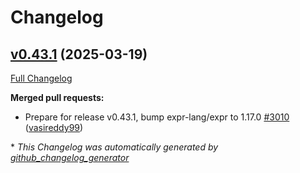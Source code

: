 # Changelog

## [v0.43.1](https://github.com/aws-observability/aws-otel-collector/tree/v0.43.1) (2025-03-19)

[Full Changelog](https://github.com/aws-observability/aws-otel-collector/compare/v0.43.0...v0.43.1)

**Merged pull requests:**

- Prepare for release v0.43.1, bump expr-lang/expr to 1.17.0 [\#3010](https://github.com/aws-observability/aws-otel-collector/pull/3010) ([vasireddy99](https://github.com/vasireddy99))


\* *This Changelog was automatically generated by [github_changelog_generator](https://github.com/github-changelog-generator/github-changelog-generator)*
